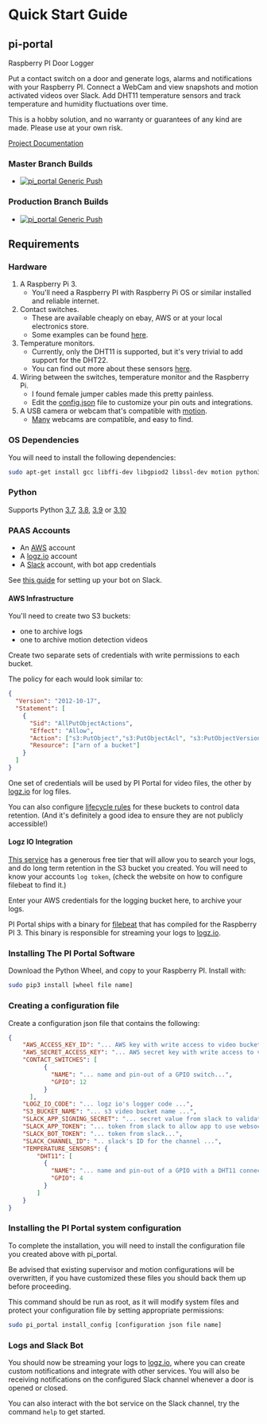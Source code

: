 # Quick Start Guide

## pi-portal

Raspberry PI Door Logger

Put a contact switch on a door and generate logs, alarms and notifications with your Raspberry PI.  Connect a WebCam and view snapshots and motion activated videos over Slack.  Add DHT11 temperature sensors and track temperature and humidity fluctuations over time.

This is a hobby solution, and no warranty or guarantees of any kind are made.  Please use at your own risk.

[Project Documentation](https://pi-portal.readthedocs.io/)

### Master Branch Builds
- [![pi_portal Generic Push](https://github.com/pi-portal/pi_portal/workflows/pi_portal-push-generic/badge.svg?branch=master)](https://github.com/pi-portal/pi_portal/actions)

### Production Branch Builds
- [![pi_portal Generic Push](https://github.com/pi-portal/pi_portal/workflows/pi_portal-push-generic/badge.svg?branch=production)](https://github.com/pi-portal/pi_portal/actions)

## Requirements

### Hardware

1. A Raspberry Pi 3.
   - You'll need a Raspberry PI with Raspberry Pi OS or similar installed and reliable internet.
2. Contact switches.
   - These are available cheaply on ebay, AWS or at your local electronics store. 
   - Some examples can be found [here](https://www.burglaryalarmsystem.com/category/magnetic-contact.html).
3. Temperature monitors.
   - Currently, only the DHT11 is supported, but it's very trivial to add support for the DHT22.
   -  You can find out more about these sensors [here](https://learn.adafruit.com/dht).
4. Wiring between the switches, temperature monitor and the Raspberry Pi.
   - I found female jumper cables made this pretty painless.
   - Edit the [config.json](./config.json) file to customize your pin outs and integrations.
5. A USB camera or webcam that's compatible with [motion](https://motion-project.github.io/).
   - [Many](https://www.lavrsen.dk/foswiki/bin/view/Motion/WorkingDevices) webcams are compatible, and easy to find.

### OS Dependencies

You will need to install the following dependencies:

```bash
sudo apt-get install gcc libffi-dev libgpiod2 libssl-dev motion python3-dev supervisor
```

### Python

Supports Python [3.7](https://www.python.org/downloads/release/python-370/), [3.8](https://www.python.org/downloads/release/python-380/), [3.9](https://www.python.org/downloads/release/python-390/) or [3.10](https://www.python.org/downloads/release/python-3100/)

### PAAS Accounts

- An [AWS](https://aws.amazon.com/) account
- A [logz.io](https://logz.io/) account
- A [Slack](https://slack.com) account, with bot app credentials

See [this guide](markdown/SLACK_BOT_SETUP.md) for setting up your bot on Slack.

#### AWS Infrastructure

You'll need to create two S3 buckets:
- one to archive logs
- one to archive motion detection videos

Create two separate sets of credentials with write permissions to each bucket.

The policy for each would look similar to:

```json
{
  "Version": "2012-10-17",
  "Statement": [
    {
      "Sid": "AllPutObjectActions",
      "Effect": "Allow",
      "Action": ["s3:PutObject","s3:PutObjectAcl", "s3:PutObjectVersionAcl"],
      "Resource": ["arn of a bucket"]
    }
  ]
}
```

One set of credentials will be used by PI Portal for video files, the other by [logz.io](https://logz.io/) for log files.

You can also configure [lifecycle rules](https://docs.aws.amazon.com/AmazonS3/latest/userguide/object-lifecycle-mgmt.html) for these buckets to control data retention.  (And it's definitely a good idea to ensure they are not publicly accessible!)  

#### Logz IO Integration

[This service](https://logz.io/) has a generous free tier that will allow you to search your logs, and do long term retention in the S3 bucket you created.
You will need to know your accounts `log token`, (check the website on how to configure filebeat to find it.)

Enter your AWS credentials for the logging bucket here, to archive your logs. 

PI Portal ships with a binary for [filebeat](https://www.elastic.co/beats/filebeat) that has compiled for the Raspberry PI 3.  This binary is responsible for streaming your logs to [logz.io](https://logz.io/).  

### Installing The PI Portal Software

Download the Python Wheel, and copy to your Raspberry PI.
Install with:

```bash
sudo pip3 install [wheel file name]
```

### Creating a configuration file

Create a configuration json file that contains the following:

```json
{
    "AWS_ACCESS_KEY_ID": "... AWS key with write access to video bucket ...",
    "AWS_SECRET_ACCESS_KEY": "... AWS secret key with write access to video bucket ...",
    "CONTACT_SWITCHES": [
          {
            "NAME": "... name and pin-out of a GPIO switch...",
            "GPIO": 12
          }
      ],
    "LOGZ_IO_CODE": "... logz io's logger code ...",
    "S3_BUCKET_NAME": "... s3 video bucket name ...",
    "SLACK_APP_SIGNING_SECRET": "... secret value from slack to validate bot messages ...",
    "SLACK_APP_TOKEN": "... token from slack to allow app to use websockets ...",
    "SLACK_BOT_TOKEN": "... token from slack...",
    "SLACK_CHANNEL_ID": ".. slack's ID for the channel ...",
    "TEMPERATURE_SENSORS": {
        "DHT11": [
          {
            "NAME": "... name and pin-out of a GPIO with a DHT11 connected ...",
            "GPIO": 4
          }
        ]
    }
}
```

### Installing the PI Portal system configuration

To complete the installation, you will need to install the configuration file you created above with pi_portal.

Be advised that existing supervisor and motion configurations will be overwritten, if you have customized these files you should back them up before proceeding.

This command should be run as root, as it will modify system files and protect your configuration file by setting appropriate permissions:

```bash
sudo pi_portal install_config [configuration json file name]
```

### Logs and Slack Bot

You should now be streaming your logs to [logz.io](https://logz.io/), where you can create custom notifications and integrate with other services.
You will also be receiving notifications on the configured Slack channel whenever a door is opened or closed.

You can also interact with the bot service on the Slack channel, try the command `help` to get started.
